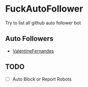 # FuckAutoFollower
Try to list all github auto follower bot

## Auto Followers
- [ValentineFernandes](https://github.com/ValentineFernandes)

## TODO
- [ ] Auto Block or Report Robots
